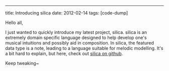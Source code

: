 ---
title: Introducing silica
date: 2012-02-14
tags: [code-dump]

Hello all,

I just wanted to quickly introduce my latest project, silica. silica is an extremely domain specific language designed to help develop one's musical intuitions and possibly aid in composition. In silica, the featured data type is a note, leading to a language suitable for melodic modelling. It's a bit hard to explain, but here, check out [silica on github](https://github.com/gatesphere/silica/).

Keep tweaking~ 
